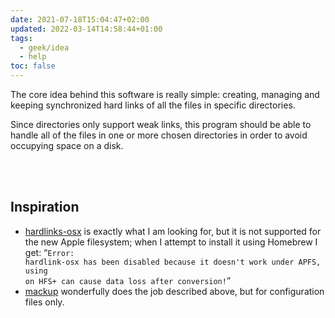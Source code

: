 ```yaml
---
date: 2021-07-18T15:04:47+02:00
updated: 2022-03-14T14:58:44+01:00
tags:
  - geek/idea
  - help
toc: false
---
```

The core idea behind this software is really simple: creating, managing and keeping synchronized hard links of all the files in specific directories.

Since directories only support weak links, this program should be able to handle all of the files in one or more chosen directories in order to avoid occupying space on a disk.

<br>
<br>

## Inspiration

- [hardlinks-osx](https://github.com/selkhateeb/hardlink 'hardlink on GitHub') is exactly what I am looking for, but it is not supported for the new Apple filesystem; when I attempt to install it using Homebrew I get: <q><code>Error: hardlink-osx has been disabled because it doesn't work under APFS, using on HFS+ can cause data loss after conversion!</code></q>
- [mackup](https://github.com/lra/mackup/ 'Keep your application settings in sync') wonderfully does the job described above, but for configuration files only.
